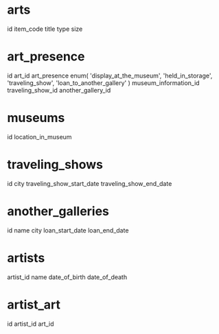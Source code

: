 arts
====
id
item_code
title
type
size

art_presence
============ 
id
art_id
art_presence enum( 'display_at_the_museum', 'held_in_storage', 'traveling_show', 'loan_to_another_gallery' )
museum_information_id
traveling_show_id
another_gallery_id

museums
================
id
location_in_museum

traveling_shows
================
id
city
traveling_show_start_date
traveling_show_end_date


another_galleries
================
id
name
city
loan_start_date
loan_end_date


artists
=======
artist_id
name
date_of_birth
date_of_death

artist_art
==========
id
artist_id
art_id






